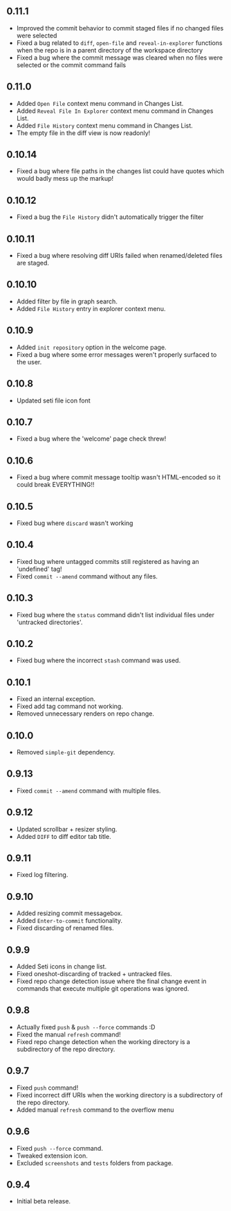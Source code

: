 ## 0.11.1
- Improved the commit behavior to commit staged files if no changed files were selected
- Fixed a bug related to `diff`, `open-file` and `reveal-in-explorer` functions when the repo is in a parent directory of the workspace directory
- Fixed a bug where the commit message was cleared when no files were selected or the commit command fails

## 0.11.0
- Added `Open File` context menu command in Changes List.
- Added `Reveal File In Explorer` context menu command in Changes List.
- Added `File History` context menu command in Changes List.
- The empty file in the diff view is now readonly!

## 0.10.14
- Fixed a bug where file paths in the changes list could have quotes which would badly mess up the markup!

## 0.10.12
- Fixed a bug the `File History` didn't automatically trigger the filter

## 0.10.11
- Fixed a bug where resolving diff URIs failed when renamed/deleted files are staged.

## 0.10.10
- Added filter by file in graph search.
- Added `File History` entry in explorer context menu.

## 0.10.9
- Added `init repository` option in the welcome page.
- Fixed a bug where some error messages weren't properly surfaced to the user.

## 0.10.8
- Updated seti file icon font

## 0.10.7
- Fixed a bug where the 'welcome' page check threw!

## 0.10.6
- Fixed a bug where commit message tooltip wasn't HTML-encoded so it could break EVERYTHING!!

## 0.10.5
- Fixed bug where `discard` wasn't working

## 0.10.4
- Fixed bug where untagged commits still registered as having an 'undefined' tag!
- Fixed `commit --amend` command without any files.

## 0.10.3
- Fixed bug where the `status` command didn't list individual files under 'untracked directories'.

## 0.10.2
- Fixed bug where the incorrect `stash` command was used.

## 0.10.1
- Fixed an internal exception.
- Fixed add tag command not working.
- Removed unnecessary renders on repo change.

## 0.10.0
- Removed `simple-git` dependency.

## 0.9.13
- Fixed `commit --amend` command with multiple files.

## 0.9.12
- Updated scrollbar + resizer styling.
- Added `DIFF` to diff editor tab title.

## 0.9.11
- Fixed log filtering.

## 0.9.10
- Added resizing commit messagebox.
- Added `Enter-to-commit` functionality.
- Fixed discarding of renamed files.

## 0.9.9
- Added Seti icons in change list.
- Fixed oneshot-discarding of tracked + untracked files.
- Fixed repo change detection issue where the final change event in commands that execute multiple git operations was ignored.

## 0.9.8
- Actually fixed `push` & `push --force` commands :D
- Fixed the manual `refresh` command!
- Fixed repo change detection when the working directory is a subdirectory of the repo directory.

## 0.9.7
- Fixed `push` command!
- Fixed incorrect diff URIs when the working directory is a subdirectory of the repo directory.
- Added manual `refresh` command to the overflow menu

## 0.9.6
- Fixed `push --force` command.
- Tweaked extension icon.
- Excluded `screenshots` and `tests` folders from package.

## 0.9.4
- Initial beta release.